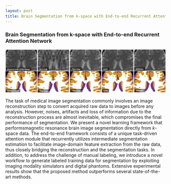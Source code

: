 ```yaml
---
layout: post
title: Brain Segmentation from k-space with End-to-end Recurrent Attention Network
---
```

### Brain Segmentation from k-space with End-to-end Recurrent Attention Network
<p align="center">
  <img src="/assets/project/miccai2019.jpg" alt="MICCAI2019" title="Photo" width="600">
</p>

The task of medical image segmentation commonly involves an image reconstruction step to convert acquired raw data to images before any analysis. However, noises, artifacts and loss of information due to the reconstruction process are almost inevitable, which compromises the final performance of segmentation. We present a novel learning framework that performsmagnetic resonance brain image segmentation directly from $k$-space data. The end-to-end framework consists of a unique task-driven attention module that recurrently utilizes intermediate segmentation estimation to facilitate image-domain feature extraction from the raw data, thus closely bridging the reconstruction and the segmentation tasks. In addition, to address the challenge of manual labeling, we introduce a novel workflow to generate labeled training data for segmentation by exploiting imaging modality simulators and digital phantoms. Extensive experimental results show that the proposed method outperforms several state-of-the-art methods.
